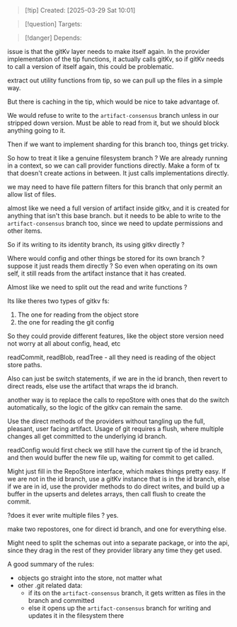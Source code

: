 
>[!tip] Created: [2025-03-29 Sat 10:01]

>[!question] Targets: 

>[!danger] Depends: 

issue is that the gitKv layer needs to make itself again.  In the provider implementation of the tip functions, it actually calls gitKv, so if gitKv needs to call a version of itself again, this could be problematic.

extract out utility functions from tip, so we can pull up the files in a simple way.

But there is caching in the tip, which would be nice to take advantage of.

We would refuse to write to the `artifact-consensus` branch unless in our stripped down version.
Must be able to read from it, but we should block anything going to it.

Then if we want to implement sharding for this branch too, things get tricky.

So how to treat it like a genuine filesystem branch ?  We are already running in a context, so we can call provider functions directly.  Make  a form of tx that doesn't create actions in between.  It just calls implementations directly.

we may need to have file pattern filters for this branch that only permit an allow list of files. 

almost like we need a full version of artifact inside gitkv, and it is created for anything that isn't this base branch.
but it needs to be able to write to the `artifact-consensus` branch too, since we need to update permissions and other items.

So if its writing to its identity branch, its using gitkv directly ?

Where would config and other things be stored for its own branch ?
suppose it just reads them directly ?  So even when operating on its own self, it still reads from the artifact instance that it has created.

Almost like we need to split out the read and write functions ?

Its like theres two types of gitkv fs:
1. The one for reading from the object store
2. the one for reading the git config

So they could provide different features, like the object store version need not worry at all about config, head, etc

readCommit, readBlob, readTree - all they need is reading of the object store paths.

Also can just be switch statements, if we are in the id branch, then revert to direct reads, else use the artifact that wraps the id branch.

another way is to replace the calls to repoStore with ones that do the switch automatically, so the logic of the gitkv can remain the same.

Use the direct methods of the providers without tangling up the full, pleasant, user facing artifact.
Usage of git requires a flush, where multiple changes all get committed to the underlying id branch.

readConfig would first check we still have the current tip of the id branch, and then would buffer the new file up, waiting for commit to get called.

Might just fill in the RepoStore interface, which makes things pretty easy.
If we are not in the id branch, use a gitKv instance that is in the id branch, else if we are in id, use the provider methods to do direct writes, and build up a buffer in the upserts and deletes arrays, then call flush to create the commit.

?does it ever write multiple files ? yes.

make two repostores, one for direct id branch, and one for everything else.

Might need to split the schemas out into a separate package, or into the api, since they drag in the rest of they provider library any time they get used.

A good summary of the rules:
- objects go straight into the store, not matter what
- other .git related data:
	- if its on the `artifact-consensus` branch, it gets written as files in the branch and committed
	- else it opens up the `artifact-consensus` branch for writing and updates it in the filesystem there
